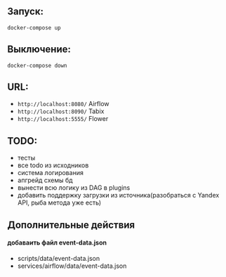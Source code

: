 
## Запуск:
```docker-compose up```

## Выключение:
```docker-compose down```

## URL:
- ```http://localhost:8080/``` Airflow
- ```http://localhost:8090/``` Tabix
- ```http://localhost:5555/``` Flower

## TODO:
- тесты
- все todo из исходников
- система логирования
- апгрейд схемы бд
- вынести всю логику из DAG в plugins
- добавить поддержку загрузки из источника(разобраться с Yandex API, рыба метода уже есть)


## Дополнительные действия
#### добаваить файл event-data.json
- scripts/data/event-data.json
- services/airflow/data/event-data.json
